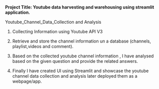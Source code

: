 **Project Title: Youtube data harvesting and warehousing using streamlit application.**

Youtube_Channel_Data_Collection and Analysis 

1. Collecting Information using Youtube API V3

2. Retrieve and store the channel information un a database (channels, playlist,videos and comment).

3. Based on the collected youtube channel information , I have analysed based on the given question and provide the related answers.

4. Finally I have created UI using Streamlit and showcase the youtube channel data collection and analysis later deployed them as a webpage/app.
